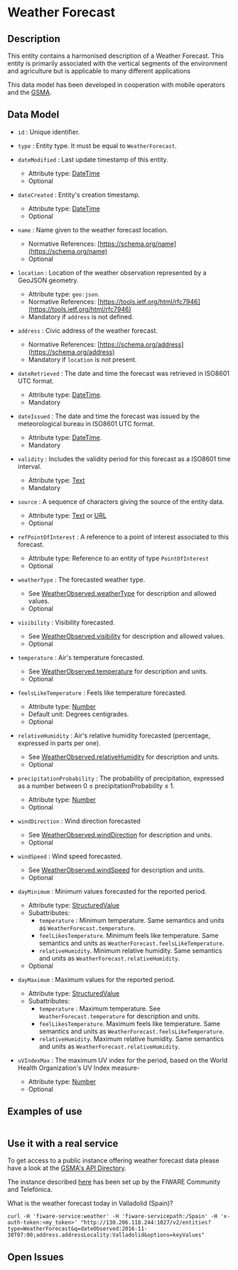 # Weather Forecast

## Description

This entity contains a harmonised description of a Weather Forecast. This entity is primarily
associated with the vertical segments of the environment and agriculture but is applicable to
many different applications

This data model has been developed in cooperation with mobile operators and the [GSMA](http://www.gsma.com/connectedliving/iot-big-data/). 

## Data Model

+ `id` : Unique identifier. 

+ `type` : Entity type. It must be equal to `WeatherForecast`.

+ `dateModified` : Last update timestamp of this entity.
    + Attribute type: [DateTime](https://schema.org/DateTime)
    + Optional

+ `dateCreated` : Entity's creation timestamp.
    + Attribute type: [DateTime](https://schema.org/DateTime)
    + Optional
    
+ `name` : Name given to the weather forecast location.
    + Normative References: [https://schema.org/name](https://schema.org/name)
    + Optional

+ `location` : Location of the weather observation represented by a GeoJSON geometry. 
    + Attribute type: `geo:json`.
    + Normative References: [https://tools.ietf.org/html/rfc7946](https://tools.ietf.org/html/rfc7946)
    + Mandatory if `address` is not defined. 
    
+ `address` : Civic address of the weather forecast. 
    + Normative References: [https://schema.org/address](https://schema.org/address)
    + Mandatory if `location` is not present. 
    
+ `dateRetrieved` : The date and time the forecast was retrieved in ISO8601 UTC format.
    + Attribute type: [DateTime](https://schema.org/DateTime). 
    + Mandatory
    
+ `dateIssued` : The date and time the forecast was issued by the meteorological bureau in ISO8601 UTC format.
    + Attribute type: [DateTime](https://schema.org/DateTime).
    + Mandatory
    
+ `validity` : Includes the validity period for this forecast as a ISO8601 time interval.
    + Attribute type: [Text](https://schema.org/Text)
    + Mandatory
    
+ `source` : A sequence of characters giving the source of the entity data.
    + Attribute type: [Text](https://schema.org/Text) or [URL](https://schema.org/URL)
    + Optional

+ `refPointOfInterest` : A reference to a point of interest associated to this forecast.
    + Attribute type: Reference to an entity of type `PointOfInterest`
    + Optional
    
+ `weatherType` : The forecasted weather type.
    + See [WeatherObserved.weatherType](../../WeatherObserved/doc/spec.md) for description and allowed values.
    + Optional
        
+ `visibility` : Visibility forecasted. 
    + See [WeatherObserved.visibility](../../WeatherObserved/doc/spec.md) for description and allowed values.
    + Optional

+ `temperature` : Air's temperature forecasted.
    + See [WeatherObserved.temperature](../../WeatherObserved/doc/spec.md) for description and units.
    + Optional
    
+ `feelsLikeTemperature` : Feels like temperature forecasted.
    + Attribute type: [Number](https://schema.org/Number)
    + Default unit: Degrees centigrades.
    + Optional

+ `relativeHumidity` : Air's relative humidity forecasted (percentage, expressed in parts per one).
    + See [WeatherObserved.relativeHumidity](../../WeatherObserved/doc/spec.md) for description and units.
    + Optional

+ `precipitationProbability` : The probability of precipitation, expressed as a number between 0 ≤ precipitationProbability ≤ 1.
    + Attribute type: [Number](https://schema.org/Number)
    + Optional 

+ `windDirection` : Wind direction forecasted
    + See [WeatherObserved.windDirection](../../WeatherObserved/doc/spec.md) for description and units.
    + Optional 

+ `windSpeed` : Wind speed forecasted.
    + See [WeatherObserved.windSpeed](../../WeatherObserved/doc/spec.md) for description and units.
    + Optional
 
+ `dayMinimum` : Minimum values forecasted for the reported period.
    + Attribute type: [StructuredValue](https://schema.org/StructuredValue)
    + Subattributes:
        + `temperature` : Minimum temperature. Same semantics and units as `WeatherForecast.temperature`.
        + `feelLikesTemperature`. Minimum feels like temperature. Same semantics and units as `WeatherForecast.feelsLikeTemperature`.
        + `relativeHumidity`. Minimum relative humidity. Same semantics and units as `WeatherForecast.relativeHumidity`.
    + Optional
 
+ `dayMaximum` : Maximum values for the reported period.
    + Attribute type: [StructuredValue](https://schema.org/StructuredValue)
    + Subattributes:
        + `temperature` : Maximum temperature. See `WeatherForecast.temperature` for description and units.
        + `feelLikesTemperature`. Maximum feels like temperature. Same semantics and units as `WeatherForecast.feelsLikeTemperature`.
        + `relativeHumidity`. Maximum relative humidity. Same semantics and units as `WeatherForecast.relativeHumidity`.
 
+ `uVIndexMax` : The maximum UV index for the period, based on the World Health Organization's UV Index measure-
    + Attribute type: [Number](https://schema.org/Number)
    + Optional


## Examples of use

```

```
    
## Use it with a real service

To get access to a public instance offering weather forecast data please have a look at the [GSMA's API Directory](http://apidirectory.connectedliving.gsma.com/api/weather-spain). 

The instance described [here](https://docs.google.com/document/d/1lHP7XS-7TNzsxLa0bNFb-96JnJXh0ecIHS3-H0qMREg/edit?usp=sharing) has been set up by the FIWARE Community and Telefónica.

What is the weather forecast today in Valladolid (Spain)?

```curl -H 'fiware-service:weather' -H 'fiware-servicepath:/Spain' -H 'x-auth-token:<my_token>' "http://130.206.118.244:1027/v2/entities?type=WeatherForecast&q=dateObserved:2016-11-30T07:00;address.addressLocality:Valladolid&options=keyValues"```

## Open Issues
